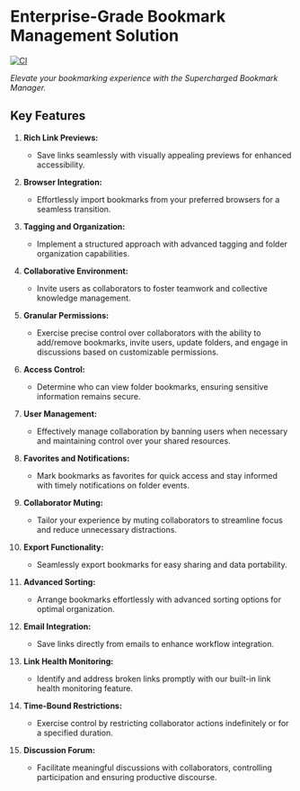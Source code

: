 # Enterprise-Grade Bookmark Management Solution

[![CI](https://github.com/bryanlopezinc/Bookmarker/actions/workflows/tests.yml/badge.svg)](https://github.com/bryanlopezinc/Bookmarker/actions/workflows/tests.yml)

*Elevate your bookmarking experience with the Supercharged Bookmark Manager.*

## Key Features

1. **Rich Link Previews:**
   - Save links seamlessly with visually appealing previews for enhanced accessibility.

2. **Browser Integration:**
   - Effortlessly import bookmarks from your preferred browsers for a seamless transition.

3. **Tagging and Organization:**
   - Implement a structured approach with advanced tagging and folder organization capabilities.

4. **Collaborative Environment:**
   - Invite users as collaborators to foster teamwork and collective knowledge management.

5. **Granular Permissions:**
   - Exercise precise control over collaborators with the ability to add/remove bookmarks, invite users, update folders, and engage in discussions based on customizable permissions.

6. **Access Control:**
   - Determine who can view folder bookmarks, ensuring sensitive information remains secure.

7. **User Management:**
   - Effectively manage collaboration by banning users when necessary and maintaining control over your shared resources.

8. **Favorites and Notifications:**
   - Mark bookmarks as favorites for quick access and stay informed with timely notifications on folder events.

9. **Collaborator Muting:**
   - Tailor your experience by muting collaborators to streamline focus and reduce unnecessary distractions.

10. **Export Functionality:**
    - Seamlessly export bookmarks for easy sharing and data portability.

11. **Advanced Sorting:**
    - Arrange bookmarks effortlessly with advanced sorting options for optimal organization.

12. **Email Integration:**
    - Save links directly from emails to enhance workflow integration.

13. **Link Health Monitoring:**
    - Identify and address broken links promptly with our built-in link health monitoring feature.

14. **Time-Bound Restrictions:**
    - Exercise control by restricting collaborator actions indefinitely or for a specified duration.

15. **Discussion Forum:**
    - Facilitate meaningful discussions with collaborators, controlling participation and ensuring productive discourse.
